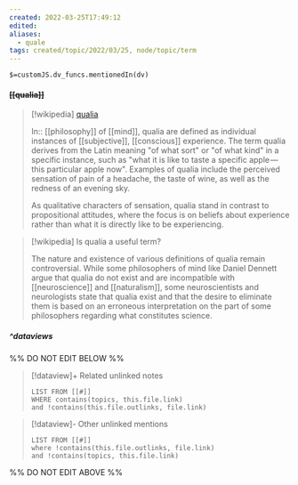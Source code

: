 ```yaml
---
created: 2022-03-25T17:49:12 
edited: 
aliases:
  - quale
tags: created/topic/2022/03/25, node/topic/term
---
```

`$=customJS.dv_funcs.mentionedIn(dv)`

#### <s class="topic-title">[[qualia]]</s>

> [!wikipedia] [qualia](https://en.wikipedia.org/wiki/Qualia)
> 
> In:: [[philosophy]] of [[mind]],
> qualia are defined as individual instances of [[subjective]], [[conscious]] experience. The term qualia derives from the Latin meaning "of what sort" or "of what kind" in a specific instance, such as "what it is like to taste a specific apple — this particular apple now".
> Examples of qualia include the perceived sensation of pain of a headache, the taste of wine, as well as the redness of an evening sky.
> 
> As qualitative characters of sensation, qualia stand in contrast to propositional attitudes, where the focus is on beliefs about experience rather than what it is directly like to be experiencing.

> [!wikipedia] Is qualia a useful term?
> 
> The nature and existence of various definitions of qualia remain controversial. While some philosophers of mind like Daniel Dennett argue that qualia do not exist and are incompatible with [[neuroscience]] and [[naturalism]], some neuroscientists and neurologists state that qualia exist and that the desire to eliminate them is based on an erroneous interpretation on the part of some philosophers regarding what constitutes science.
>



##### ^dataviews

%% DO NOT EDIT BELOW %%
> [!dataview]+ Related unlinked notes
> ```dataview
> LIST FROM [[#]]
> WHERE contains(topics, this.file.link)
> and !contains(this.file.outlinks, file.link)
> ```
 
> [!dataview]- Other unlinked mentions
> ```dataview
> LIST FROM [[#]]
> where !contains(this.file.outlinks, file.link)
> and !contains(topics, this.file.link)
> ```

%% DO NOT EDIT ABOVE %%
